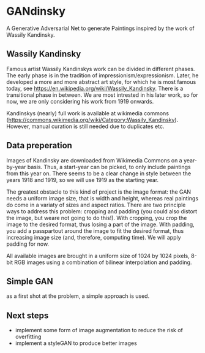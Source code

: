 # GANdinsky
A Generative Adversarial Net to generate Paintings inspired by the work of Wassily Kandinsky. 

## Wassily Kandinsky
Famous artist Wassily Kandinskys work can be divided in different phases. The early phase is in the tradition of impressionism/expressionism. Later, he developed a more and more abstract art style, for which he is most famous today, see https://en.wikipedia.org/wiki/Wassily_Kandinsky. There is a transitional phase in between. We are most intrested in his later work, so for now, we are only considering his work from 1919 onwards. 

Kandinskys (nearly) full work is available at wikimedia commons (https://commons.wikimedia.org/wiki/Category:Wassily_Kandinsky). However, manual curation is still needed due to duplicates etc. 

## Data preperation
Images of Kandinsky are downloaded from Wikimedia Commons on a year-by-year basis. Thus, a start-year can be picked, to only include paintings from this year on. There seems to be a clear change in style between the years 1918 and 1919, so we will use 1919 as the starting year. 

The greatest obstacle to this kind of project is the image format: the GAN needs a uniform image size, that is width and height, whereas real paintings do come in a variaty of sizes and aspect ratios. There are two principle ways to address this problem: cropping and padding (you could also distort the image, but weare not going to do this!). With cropping, you crop the image to the desired format, thus losing a part of the image. With padding, you add a passpartout around the image to fit the desired format, thus increasing image size (and, therefore, computing time). We will apply padding for now. 

All available images are brought in a uniform size of 1024 by 1024 pixels, 8-bit RGB images using a combination of bilinear interpolation and padding.

## Simple GAN
as a first shot at the problem, a simple approach is used. 

## Next steps
* implement some form of image augmentation to reduce the risk of overfitting
* implement a styleGAN to produce better images
